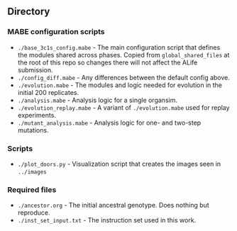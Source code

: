 ## Directory

### MABE configuration scripts
- `./base_3c1s_config.mabe` - The main configuration script that defines the modules shared across phases. Copied from `global_shared_files` at the root of this repo so changes there will not affect the ALife submission.
- `./config_diff.mabe` - Any differences between the default config above. 
- `./evolution.mabe` - The modules and logic needed for evolution in the initial 200 replicates. 
- `./analysis.mabe` - Analysis logic for a single organsim. 
- `./evolution_replay.mabe` - A variant of `./evolution.mabe` used for replay experiments. 
- `./mutant_analysis.mabe` - Analysis logic for one- and two-step mutations. 

### Scripts
- `./plot_doors.py` - Visualization script that creates the images seen in `../images`

### Required files
- `./ancestor.org` - The initial ancestral genotype. Does nothing but reproduce. 
- `./inst_set_input.txt` - The instruction set used in this work. 
